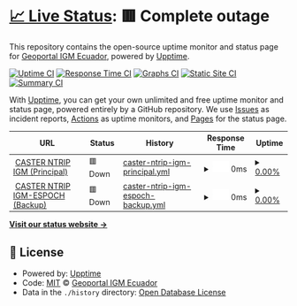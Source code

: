 # [📈 Live Status](https://GeoportalIGM-ec.github.io/NTRIP-monitor): <!--live status--> **🟥 Complete outage**

This repository contains the open-source uptime monitor and status page for [Geoportal IGM Ecuador](http://www.geoportaligm.gob.ec), powered by [Upptime](https://github.com/upptime/upptime).

[![Uptime CI](https://github.com/GeoportalIGM-ec/NTRIP-monitor/workflows/Uptime%20CI/badge.svg)](https://github.com/GeoportalIGM-ec/NTRIP-monitor/actions?query=workflow%3A%22Uptime+CI%22)
[![Response Time CI](https://github.com/GeoportalIGM-ec/NTRIP-monitor/workflows/Response%20Time%20CI/badge.svg)](https://github.com/GeoportalIGM-ec/NTRIP-monitor/actions?query=workflow%3A%22Response+Time+CI%22)
[![Graphs CI](https://github.com/GeoportalIGM-ec/NTRIP-monitor/workflows/Graphs%20CI/badge.svg)](https://github.com/GeoportalIGM-ec/NTRIP-monitor/actions?query=workflow%3A%22Graphs+CI%22)
[![Static Site CI](https://github.com/GeoportalIGM-ec/NTRIP-monitor/workflows/Static%20Site%20CI/badge.svg)](https://github.com/GeoportalIGM-ec/NTRIP-monitor/actions?query=workflow%3A%22Static+Site+CI%22)
[![Summary CI](https://github.com/GeoportalIGM-ec/NTRIP-monitor/workflows/Summary%20CI/badge.svg)](https://github.com/GeoportalIGM-ec/NTRIP-monitor/actions?query=workflow%3A%22Summary+CI%22)

With [Upptime](https://upptime.js.org), you can get your own unlimited and free uptime monitor and status page, powered entirely by a GitHub repository. We use [Issues](https://github.com/GeoportalIGM-ec/NTRIP-monitor/issues) as incident reports, [Actions](https://github.com/GeoportalIGM-ec/NTRIP-monitor/actions) as uptime monitors, and [Pages](https://GeoportalIGM-ec.github.io/NTRIP-monitor) for the status page.

<!--start: status pages-->
<!-- This summary is generated by Upptime (https://github.com/upptime/upptime) -->
<!-- Do not edit this manually, your changes will be overwritten -->
<!-- prettier-ignore -->
| URL | Status | History | Response Time | Uptime |
| --- | ------ | ------- | ------------- | ------ |
| <img alt="" src="https://icons.duckduckgo.com/ip3/regme-ip.igm.gob.ec.ico" height="13"> [CASTER NTRIP IGM (Principal)](http://regme-ip.igm.gob.ec:2101) | 🟥 Down | [caster-ntrip-igm-principal.yml](https://github.com/GeoportalIGM-ec/NTRIP-monitor/commits/HEAD/history/caster-ntrip-igm-principal.yml) | <details><summary><img alt="Response time graph" src="./graphs/caster-ntrip-igm-principal/response-time-week.png" height="20"> 0ms</summary><br><a href="https://GeoportalIGM-ec.github.io/NTRIP-monitor/history/caster-ntrip-igm-principal"><img alt="Response time 701" src="https://img.shields.io/endpoint?url=https%3A%2F%2Fraw.githubusercontent.com%2FGeoportalIGM-ec%2FNTRIP-monitor%2FHEAD%2Fapi%2Fcaster-ntrip-igm-principal%2Fresponse-time.json"></a><br><a href="https://GeoportalIGM-ec.github.io/NTRIP-monitor/history/caster-ntrip-igm-principal"><img alt="24-hour response time 0" src="https://img.shields.io/endpoint?url=https%3A%2F%2Fraw.githubusercontent.com%2FGeoportalIGM-ec%2FNTRIP-monitor%2FHEAD%2Fapi%2Fcaster-ntrip-igm-principal%2Fresponse-time-day.json"></a><br><a href="https://GeoportalIGM-ec.github.io/NTRIP-monitor/history/caster-ntrip-igm-principal"><img alt="7-day response time 0" src="https://img.shields.io/endpoint?url=https%3A%2F%2Fraw.githubusercontent.com%2FGeoportalIGM-ec%2FNTRIP-monitor%2FHEAD%2Fapi%2Fcaster-ntrip-igm-principal%2Fresponse-time-week.json"></a><br><a href="https://GeoportalIGM-ec.github.io/NTRIP-monitor/history/caster-ntrip-igm-principal"><img alt="30-day response time 0" src="https://img.shields.io/endpoint?url=https%3A%2F%2Fraw.githubusercontent.com%2FGeoportalIGM-ec%2FNTRIP-monitor%2FHEAD%2Fapi%2Fcaster-ntrip-igm-principal%2Fresponse-time-month.json"></a><br><a href="https://GeoportalIGM-ec.github.io/NTRIP-monitor/history/caster-ntrip-igm-principal"><img alt="1-year response time 701" src="https://img.shields.io/endpoint?url=https%3A%2F%2Fraw.githubusercontent.com%2FGeoportalIGM-ec%2FNTRIP-monitor%2FHEAD%2Fapi%2Fcaster-ntrip-igm-principal%2Fresponse-time-year.json"></a></details> | <details><summary><a href="https://GeoportalIGM-ec.github.io/NTRIP-monitor/history/caster-ntrip-igm-principal">0.00%</a></summary><a href="https://GeoportalIGM-ec.github.io/NTRIP-monitor/history/caster-ntrip-igm-principal"><img alt="All-time uptime 69.07%" src="https://img.shields.io/endpoint?url=https%3A%2F%2Fraw.githubusercontent.com%2FGeoportalIGM-ec%2FNTRIP-monitor%2FHEAD%2Fapi%2Fcaster-ntrip-igm-principal%2Fuptime.json"></a><br><a href="https://GeoportalIGM-ec.github.io/NTRIP-monitor/history/caster-ntrip-igm-principal"><img alt="24-hour uptime 0.00%" src="https://img.shields.io/endpoint?url=https%3A%2F%2Fraw.githubusercontent.com%2FGeoportalIGM-ec%2FNTRIP-monitor%2FHEAD%2Fapi%2Fcaster-ntrip-igm-principal%2Fuptime-day.json"></a><br><a href="https://GeoportalIGM-ec.github.io/NTRIP-monitor/history/caster-ntrip-igm-principal"><img alt="7-day uptime 0.00%" src="https://img.shields.io/endpoint?url=https%3A%2F%2Fraw.githubusercontent.com%2FGeoportalIGM-ec%2FNTRIP-monitor%2FHEAD%2Fapi%2Fcaster-ntrip-igm-principal%2Fuptime-week.json"></a><br><a href="https://GeoportalIGM-ec.github.io/NTRIP-monitor/history/caster-ntrip-igm-principal"><img alt="30-day uptime 1.38%" src="https://img.shields.io/endpoint?url=https%3A%2F%2Fraw.githubusercontent.com%2FGeoportalIGM-ec%2FNTRIP-monitor%2FHEAD%2Fapi%2Fcaster-ntrip-igm-principal%2Fuptime-month.json"></a><br><a href="https://GeoportalIGM-ec.github.io/NTRIP-monitor/history/caster-ntrip-igm-principal"><img alt="1-year uptime 40.27%" src="https://img.shields.io/endpoint?url=https%3A%2F%2Fraw.githubusercontent.com%2FGeoportalIGM-ec%2FNTRIP-monitor%2FHEAD%2Fapi%2Fcaster-ntrip-igm-principal%2Fuptime-year.json"></a></details>
| <img alt="" src="https://icons.duckduckgo.com/ip3/regme-ip.espoch.edu.ec.ico" height="13"> [CASTER NTRIP IGM-ESPOCH (Backup)](http://regme-ip.espoch.edu.ec:2101) | 🟥 Down | [caster-ntrip-igm-espoch-backup.yml](https://github.com/GeoportalIGM-ec/NTRIP-monitor/commits/HEAD/history/caster-ntrip-igm-espoch-backup.yml) | <details><summary><img alt="Response time graph" src="./graphs/caster-ntrip-igm-espoch-backup/response-time-week.png" height="20"> 0ms</summary><br><a href="https://GeoportalIGM-ec.github.io/NTRIP-monitor/history/caster-ntrip-igm-espoch-backup"><img alt="Response time 539" src="https://img.shields.io/endpoint?url=https%3A%2F%2Fraw.githubusercontent.com%2FGeoportalIGM-ec%2FNTRIP-monitor%2FHEAD%2Fapi%2Fcaster-ntrip-igm-espoch-backup%2Fresponse-time.json"></a><br><a href="https://GeoportalIGM-ec.github.io/NTRIP-monitor/history/caster-ntrip-igm-espoch-backup"><img alt="24-hour response time 0" src="https://img.shields.io/endpoint?url=https%3A%2F%2Fraw.githubusercontent.com%2FGeoportalIGM-ec%2FNTRIP-monitor%2FHEAD%2Fapi%2Fcaster-ntrip-igm-espoch-backup%2Fresponse-time-day.json"></a><br><a href="https://GeoportalIGM-ec.github.io/NTRIP-monitor/history/caster-ntrip-igm-espoch-backup"><img alt="7-day response time 0" src="https://img.shields.io/endpoint?url=https%3A%2F%2Fraw.githubusercontent.com%2FGeoportalIGM-ec%2FNTRIP-monitor%2FHEAD%2Fapi%2Fcaster-ntrip-igm-espoch-backup%2Fresponse-time-week.json"></a><br><a href="https://GeoportalIGM-ec.github.io/NTRIP-monitor/history/caster-ntrip-igm-espoch-backup"><img alt="30-day response time 0" src="https://img.shields.io/endpoint?url=https%3A%2F%2Fraw.githubusercontent.com%2FGeoportalIGM-ec%2FNTRIP-monitor%2FHEAD%2Fapi%2Fcaster-ntrip-igm-espoch-backup%2Fresponse-time-month.json"></a><br><a href="https://GeoportalIGM-ec.github.io/NTRIP-monitor/history/caster-ntrip-igm-espoch-backup"><img alt="1-year response time 539" src="https://img.shields.io/endpoint?url=https%3A%2F%2Fraw.githubusercontent.com%2FGeoportalIGM-ec%2FNTRIP-monitor%2FHEAD%2Fapi%2Fcaster-ntrip-igm-espoch-backup%2Fresponse-time-year.json"></a></details> | <details><summary><a href="https://GeoportalIGM-ec.github.io/NTRIP-monitor/history/caster-ntrip-igm-espoch-backup">0.00%</a></summary><a href="https://GeoportalIGM-ec.github.io/NTRIP-monitor/history/caster-ntrip-igm-espoch-backup"><img alt="All-time uptime 77.34%" src="https://img.shields.io/endpoint?url=https%3A%2F%2Fraw.githubusercontent.com%2FGeoportalIGM-ec%2FNTRIP-monitor%2FHEAD%2Fapi%2Fcaster-ntrip-igm-espoch-backup%2Fuptime.json"></a><br><a href="https://GeoportalIGM-ec.github.io/NTRIP-monitor/history/caster-ntrip-igm-espoch-backup"><img alt="24-hour uptime 0.00%" src="https://img.shields.io/endpoint?url=https%3A%2F%2Fraw.githubusercontent.com%2FGeoportalIGM-ec%2FNTRIP-monitor%2FHEAD%2Fapi%2Fcaster-ntrip-igm-espoch-backup%2Fuptime-day.json"></a><br><a href="https://GeoportalIGM-ec.github.io/NTRIP-monitor/history/caster-ntrip-igm-espoch-backup"><img alt="7-day uptime 0.00%" src="https://img.shields.io/endpoint?url=https%3A%2F%2Fraw.githubusercontent.com%2FGeoportalIGM-ec%2FNTRIP-monitor%2FHEAD%2Fapi%2Fcaster-ntrip-igm-espoch-backup%2Fuptime-week.json"></a><br><a href="https://GeoportalIGM-ec.github.io/NTRIP-monitor/history/caster-ntrip-igm-espoch-backup"><img alt="30-day uptime 1.38%" src="https://img.shields.io/endpoint?url=https%3A%2F%2Fraw.githubusercontent.com%2FGeoportalIGM-ec%2FNTRIP-monitor%2FHEAD%2Fapi%2Fcaster-ntrip-igm-espoch-backup%2Fuptime-month.json"></a><br><a href="https://GeoportalIGM-ec.github.io/NTRIP-monitor/history/caster-ntrip-igm-espoch-backup"><img alt="1-year uptime 55.37%" src="https://img.shields.io/endpoint?url=https%3A%2F%2Fraw.githubusercontent.com%2FGeoportalIGM-ec%2FNTRIP-monitor%2FHEAD%2Fapi%2Fcaster-ntrip-igm-espoch-backup%2Fuptime-year.json"></a></details>

<!--end: status pages-->

[**Visit our status website →**](https://GeoportalIGM-ec.github.io/NTRIP-monitor)

## 📄 License

- Powered by: [Upptime](https://github.com/upptime/upptime)
- Code: [MIT](./LICENSE) © [Geoportal IGM Ecuador](http://www.geoportaligm.gob.ec)
- Data in the `./history` directory: [Open Database License](https://opendatacommons.org/licenses/odbl/1-0/)
